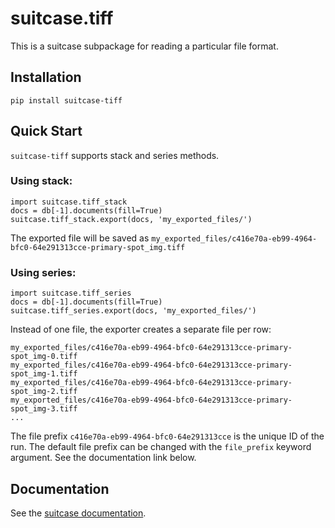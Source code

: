 # suitcase.tiff

This is a suitcase subpackage for reading a particular file format.

## Installation

```
pip install suitcase-tiff
```

## Quick Start

`suitcase-tiff` supports stack and series methods.

### Using stack:

```
import suitcase.tiff_stack
docs = db[-1].documents(fill=True)
suitcase.tiff_stack.export(docs, 'my_exported_files/')
```

The exported file will be saved as
`my_exported_files/c416e70a-eb99-4964-bfc0-64e291313cce-primary-spot_img.tiff`

### Using series:

```
import suitcase.tiff_series
docs = db[-1].documents(fill=True)
suitcase.tiff_series.export(docs, 'my_exported_files/')
```
Instead of one file, the exporter creates a separate file per row:
```
my_exported_files/c416e70a-eb99-4964-bfc0-64e291313cce-primary-spot_img-0.tiff
my_exported_files/c416e70a-eb99-4964-bfc0-64e291313cce-primary-spot_img-1.tiff
my_exported_files/c416e70a-eb99-4964-bfc0-64e291313cce-primary-spot_img-2.tiff
my_exported_files/c416e70a-eb99-4964-bfc0-64e291313cce-primary-spot_img-3.tiff
...
```

The file prefix `c416e70a-eb99-4964-bfc0-64e291313cce` is the unique ID of the
run. The default file prefix can be changed with the `file_prefix` keyword
argument. See the documentation link below.

## Documentation

See the [suitcase documentation](https://blueskyproject.io/suitcase/).
